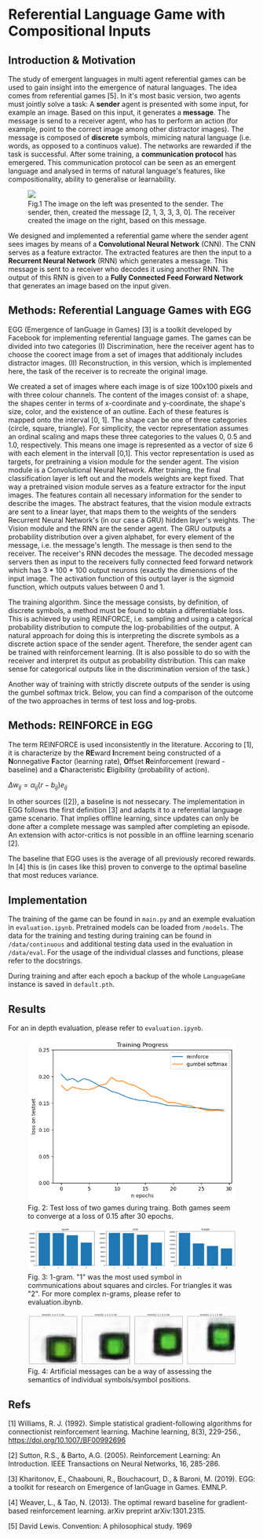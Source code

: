 # Referential Language Game with Compositional Inputs

## Introduction & Motivation
The study of emergent languages in multi agent referential games can be used to gain insight into the emergence of natural languages. The idea comes from referential games [5]. In it's most basic version, two agents must jointly solve a task: A **sender** agent is presented with some input, for example an image. Based on this input, it generates a **message**. The message is send to a receiver agent, who has to perform an action (for example, point to the correct image among other distractor images). The message is composed of **discrete** symbols, mimicing natural language (i.e. words, as opposed to a continuos value). The networks are rewarded if the task is successful. After some training, a **communication protocol** has emergered. This communication protocol can be seen as an emergent language and analysed in terms of natural language's features, like compositionality, ability to generalise or learnability.


<figure role="group">
  <img src="./eval/fig1.png">
  <figcaption>
    Fig.1 The image on the left was presented to the sender. The sender, then, created the message [2, 1, 3, 3, 3, 0]. The receiver created the image on the right, based on this message.
  </figcaption>
</figure>


We designed and implemented a referential game where the sender agent sees images by means of a **Convolutional Neural Network** (CNN). The CNN serves as a feature extractor. The extracted features are then the input to a **Recurrent Neural Network** (RNN) which generates a message. This message is sent to a receiver who decodes it using another RNN. The output of this RNN is given to a **Fully Connected Feed Forward Network** that generates an image based on the input given.


## Methods: Referential Language Games with EGG
EGG (Emergence of lanGuage in Games) [3] is a toolkit developed by Facebook for implementing referential language games. The games can be divided into two categories (I) Discrimination, here the receiver agent has to choose the coorect image from a set of images that additionaly includes distractor images. (II) Reconstruction, in this version, which is implemented here, the task of the receiver is to recreate the original image.

We created a set of images where each image is of size 100x100 pixels and with three colour channels. The content of the images consist of: a shape, the shapes center in terms of x-coordinate and y-coordinate, the shape's size, color, and the existence of an outline. Each of these features is mapped onto the interval \[0, 1\]. The shape can be one of three categories (circle, square, triangle). For simplicity, the vector representation assumes an ordinal scaling and maps these three categories to the values 0, 0.5 and 1.0, respectively. This means one image is represented as a vector of size 6 with each element in the intervall \[0,1\].
This vector representation is used as targets, for pretraining a vision module for the sender agent. The vision module is a Convolutional Neural Network. After training, the final classification layer is left out and the models weights are kept fixed. That way a pretrained vision module serves as a feature extractor for the input images. The features contain all necessary information for the sender to describe the images. The abstract features, that the vision module extracts are sent to a linear layer, that maps them to the weights of the senders Recurrent Neural Network's (in our case a GRU) hidden layer's weights. The Vision module and the RNN are the sender agent. The GRU outputs a probability distribution over a given alphabet, for every element of the message, i.e. the message's length. The message is then send to the receiver. The receiver's RNN decodes the message. The decoded message servers then as input to the receivers fully connected feed forward network which has 3 * 100 * 100 output neurons (exactly the dimensions of the input image. The activation function of this output layer is the sigmoid function, which outputs values between 0 and 1. 

The training algorithm. Since the message consists, by definition, of discrete symbols, a method must be found to obtain a differentiable loss. This is achieved by using REINFORCE, i.e. sampling and using a categorical probability distribution to compute the log-probabilities of the output. A natural approach for doing this is interpreting the discrete symbols as a discrete action space of the sender agent. Therefore, the sender agent can be trained with reinforcement learning. (It is also possible to do so with the receiver and interpret its output as probability distribution. This can make sense for categorical outputs like in the discrimination version of the task.)

Another way of training with strictly discrete outputs of the sender is using the gumbel softmax trick. Below, you can find a comparison of the outcome of the two approaches in terms of test loss and log-probs.


## Methods: REINFORCE in EGG
The term REINFORCE is used inconsistently in the literature. Accoring to [1], it is characterize by the **RE**ward **I**ncrement being constructed of a **N**onnegative **F**actor (learning rate), **O**ffset **R**einforcement (reward - baseline) and a **C**haracteristic **E**ligibility (probability of action). 

$\Delta w_{ij} = \alpha_{ij}(r-b_{ij})e_{ij}$

In other sources ([2]), a baseline is not nessecary. The implementation in EGG follows the first definition [3] and adapts it to a referential language game scenario. That implies offline learning, since updates can only be done after a complete message was sampled after completing an episode. An extension with actor-critics is not possible in an offline learning scenario [2].

The baseline that EGG uses is the average of all previously recored rewards. In [4] this is (in cases like this) proven to converge to the optimal baseline that most reduces variance.

## Implementation

The training of the game can be found in `main.py` and an exemple evaluation in `evaluation.ipynb`. Pretrained models can be loaded from `/models`. The data for the training and testing during training can be found in `/data/continuous` and additional testing data used in the evaluation in `/data/eval`. For the usage of the individual classes and functions, please refer to the docstrings.

During training and after each epoch a backup of the whole `LanguageGame` instance is saved in `default.pth`.

## Results

For an in depth evaluation, please refer to `evaluation.ipynb`.

<figure role="group">
  <img src="./eval/fig2.png">
  <figcaption>
    Fig. 2: Test loss of two games during traing. Both games seem to converge at a loss of 0.15 after 30 epochs.
  </figcaption>
</figure>

<figure role="group">
  <img src="./eval/fig3.png">
  <figcaption>
    Fig. 3: 1-gram. "1" was the most used symbol in communications about squares and circles. For triangles it was "2". For more complex n-grams, please refer to evaluation.ibynb.
  </figcaption>
</figure>

<figure role="group">
  <img src="./eval/fig4.png">
  <figcaption>
    Fig. 4: Artificial messages can be a way of assessing the semantics of individual symbols/symbol positions.
  </figcaption>
</figure>


## Refs

[1] Williams, R. J. (1992). Simple statistical gradient-following algorithms for connectionist reinforcement learning. Machine learning, 8(3), 229-256., https://doi.org/10.1007/BF00992696

[2] Sutton, R.S., & Barto, A.G. (2005). Reinforcement Learning: An Introduction. IEEE Transactions on Neural Networks, 16, 285-286.

[3] Kharitonov, E., Chaabouni, R., Bouchacourt, D., & Baroni, M. (2019). EGG: a toolkit for research on Emergence of lanGuage in Games. EMNLP.

[4] Weaver, L., & Tao, N. (2013). The optimal reward baseline for gradient-based reinforcement learning. arXiv preprint arXiv:1301.2315.

[5] David Lewis. Convention: A philosophical study. 1969
